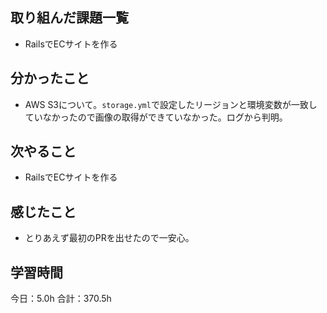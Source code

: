 ## 取り組んだ課題一覧
*  RailsでECサイトを作る
## 分かったこと
* AWS S3について。```storage.yml```で設定したリージョンと環境変数が一致していなかったので画像の取得ができていなかった。ログから判明。
  
    
    

## 次やること
*  RailsでECサイトを作る
## 感じたこと
*  とりあえず最初のPRを出せたので一安心。
 
## 学習時間
今日：5.0h
合計：370.5h
